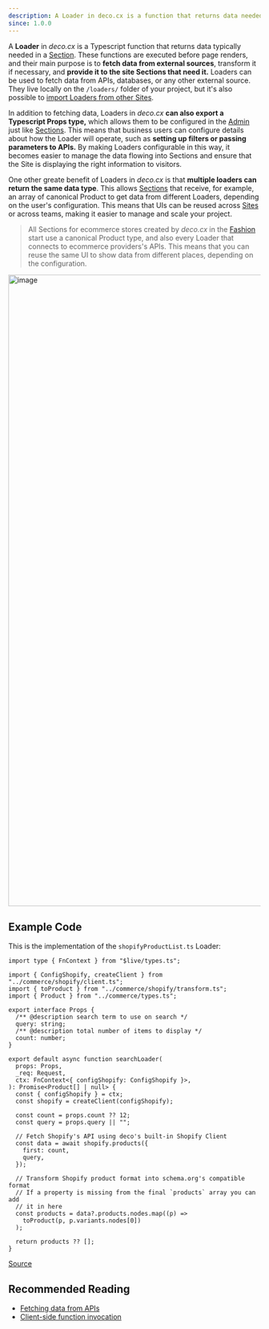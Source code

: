```yaml
---
description: A Loader in deco.cx is a function that returns data needed for a Site.
since: 1.0.0
---
```


A **Loader** in _deco.cx_ is a Typescript function that returns data typically
needed in a [Section](/docs/en/concepts/section). These functions are executed
before page renders, and their main purpose is to **fetch data from external
sources**, transform it if necessary, and **provide it to the site Sections that
need it.** Loaders can be used to fetch data from APIs, databases, or any other
external source. They live locally on the `/loaders/` folder of your project,
but it's also possible to
[import Loaders from other Sites](/docs/en/tutorials/importing-other-sites).

<!-- TODO: Update folder name after new engine -->

In addition to fetching data, Loaders in _deco.cx_ **can also export a
Typescript Props type,** which allows them to be configured in the
[Admin](https://deco.cx/admin) just like [Sections](/docs/en/concepts/section).
This means that business users can configure details about how the Loader will
operate, such as **setting up filters or passing parameters to APIs.** By making
Loaders configurable in this way, it becomes easier to manage the data flowing
into Sections and ensure that the Site is displaying the right information to
visitors.

One other greate benefit of Loaders in _deco.cx_ is that **multiple loaders can
return the same data type**. This allows [Sections](/docs/en/concepts/section)
that receive, for example, an array of canonical Product to get data from
different Loaders, depending on the user's configuration. This means that UIs
can be reused across [Sites](/docs/en/concepts/site) or across teams, making it
easier to manage and scale your project.

> All Sections for ecommerce stores created by _deco.cx_ in the
> [Fashion](https://github.com/deco-sites/fashion) start use a canonical Product
> type, and also every Loader that connects to ecommerce providers's APIs. This
> means that you can reuse the same UI to show data from different places,
> depending on the configuration.

<img width="1259" alt="image" src="https://user-images.githubusercontent.com/18706156/224897214-a45b2731-5799-4007-8084-a8a772ddf5d2.png">

## Example Code

This is the implementation of the `shopifyProductList.ts` Loader:

```tsx
import type { FnContext } from "$live/types.ts";

import { ConfigShopify, createClient } from "../commerce/shopify/client.ts";
import { toProduct } from "../commerce/shopify/transform.ts";
import { Product } from "../commerce/types.ts";

export interface Props {
  /** @description search term to use on search */
  query: string;
  /** @description total number of items to display */
  count: number;
}

export default async function searchLoader(
  props: Props,
  _req: Request,
  ctx: FnContext<{ configShopify: ConfigShopify }>,
): Promise<Product[] | null> {
  const { configShopify } = ctx;
  const shopify = createClient(configShopify);

  const count = props.count ?? 12;
  const query = props.query || "";

  // Fetch Shopify's API using deco's built-in Shopify Client
  const data = await shopify.products({
    first: count,
    query,
  });

  // Transform Shopify product format into schema.org's compatible format
  // If a property is missing from the final `products` array you can add
  // it in here
  const products = data?.products.nodes.map((p) =>
    toProduct(p, p.variants.nodes[0])
  );

  return products ?? [];
}
```

[Source](https://github.com/deco-sites/std/blob/bedf496b7a2a480c1a9dfae477fe34020daae821/functions/shopifyProductList.ts)

## Recommended Reading

- [Fetching data from APIs](/docs/en/tutorials/data-fetching)
- [Client-side function invocation](/docs/en/tutorials/client-side-invocation)
